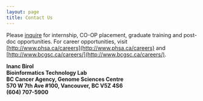 ```yaml
---
layout: page
title: Contact Us
---
```


Please [inquire](mailto:ibirol@bcgsc.ca) for internship, CO-OP placement, graduate training and post-doc opportunities. For career opportunities, visit [http://www.phsa.ca/careers](http://www.phsa.ca/careers) and [http://www.bcgsc.ca/careers/](http://www.bcgsc.ca/careers/).

**Inanc Birol**  
**Bioinformatics Technology Lab**  
**BC Cancer Agency, Genome Sciences Centre**  
**570 W 7th Ave #100, Vancouver, BC V5Z 4S6**  
**(604) 707-5900**

